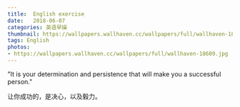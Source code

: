 ```yaml
---
title:  English exercise
date:   2018-06-07
categories: 英语早操
thumbnail: https://wallpapers.wallhaven.cc/wallpapers/full/wallhaven-18609.jpg
tags: English
photos:
- https://wallpapers.wallhaven.cc/wallpapers/full/wallhaven-18609.jpg
---
```


"It is your determination and persistence that will make you a successful person."
<p>让你成功的，是决心，以及毅力。</p>
